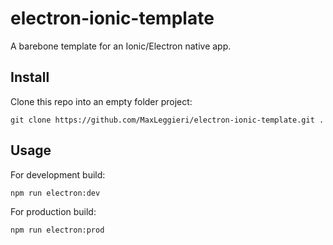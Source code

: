 # electron-ionic-template
A barebone template for an Ionic/Electron native app.

## Install

Clone this repo into an empty folder project:
```
git clone https://github.com/MaxLeggieri/electron-ionic-template.git .
```

## Usage

For development build:
```
npm run electron:dev
```

For production build:
```
npm run electron:prod
```